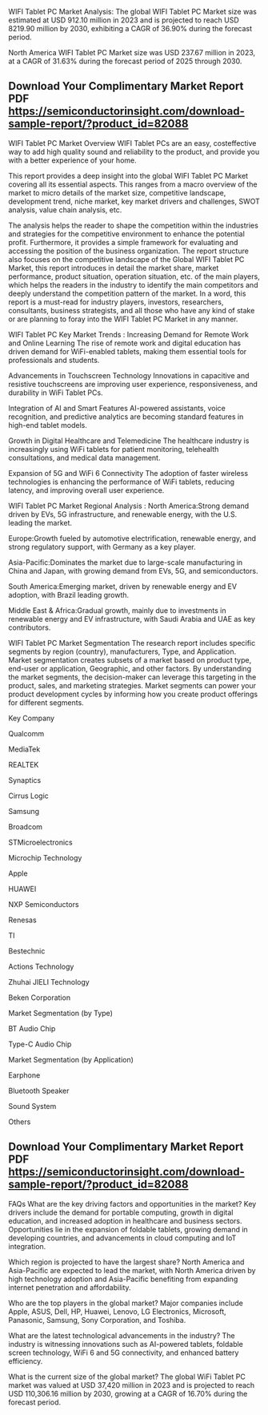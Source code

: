 WIFI Tablet PC Market Analysis:
The global WIFI Tablet PC Market size was estimated at USD 912.10 million in 2023 and is projected to reach USD 8219.90 million by 2030, exhibiting a CAGR of 36.90% during the forecast period.

North America WIFI Tablet PC Market size was USD 237.67 million in 2023, at a CAGR of 31.63% during the forecast period of 2025 through 2030.

## Download Your Complimentary Market  Report PDF https://semiconductorinsight.com/download-sample-report/?product_id=82088 

WIFI Tablet PC Market Overview
WIFI Tablet PCs are an easy, costeffective way to add high quality sound and reliability to the product, and provide you with a better experience of your home.

This report provides a deep insight into the global WIFI Tablet PC Market covering all its essential aspects. This ranges from a macro overview of the market to micro details of the market size, competitive landscape, development trend, niche market, key market drivers and challenges, SWOT analysis, value chain analysis, etc.

The analysis helps the reader to shape the competition within the industries and strategies for the competitive environment to enhance the potential profit. Furthermore, it provides a simple framework for evaluating and accessing the position of the business organization. The report structure also focuses on the competitive landscape of the Global WIFI Tablet PC Market, this report introduces in detail the market share, market performance, product situation, operation situation, etc. of the main players, which helps the readers in the industry to identify the main competitors and deeply understand the competition pattern of the market.
In a word, this report is a must-read for industry players, investors, researchers, consultants, business strategists, and all those who have any kind of stake or are planning to foray into the WIFI Tablet PC Market in any manner.

WIFI Tablet PC  Key Market Trends  :
Increasing Demand for Remote Work and Online Learning
The rise of remote work and digital education has driven demand for WiFi-enabled tablets, making them essential tools for professionals and students.

Advancements in Touchscreen Technology
Innovations in capacitive and resistive touchscreens are improving user experience, responsiveness, and durability in WiFi Tablet PCs.

Integration of AI and Smart Features
AI-powered assistants, voice recognition, and predictive analytics are becoming standard features in high-end tablet models.

Growth in Digital Healthcare and Telemedicine
The healthcare industry is increasingly using WiFi tablets for patient monitoring, telehealth consultations, and medical data management.

Expansion of 5G and WiFi 6 Connectivity
The adoption of faster wireless technologies is enhancing the performance of WiFi tablets, reducing latency, and improving overall user experience.

WIFI Tablet PC Market Regional Analysis :
North America:Strong demand driven by EVs, 5G infrastructure, and renewable energy, with the U.S. leading the market.

Europe:Growth fueled by automotive electrification, renewable energy, and strong regulatory support, with Germany as a key player.

Asia-Pacific:Dominates the market due to large-scale manufacturing in China and Japan, with growing demand from EVs, 5G, and semiconductors.

South America:Emerging market, driven by renewable energy and EV adoption, with Brazil leading growth.

Middle East & Africa:Gradual growth, mainly due to investments in renewable energy and EV infrastructure, with Saudi Arabia and UAE as key contributors.

WIFI Tablet PC Market Segmentation
The research report includes specific segments by region (country), manufacturers, Type, and Application. Market segmentation creates subsets of a market based on product type, end-user or application, Geographic, and other factors. By understanding the market segments, the decision-maker can leverage this targeting in the product, sales, and marketing strategies. Market segments can power your product development cycles by informing how you create product offerings for different segments.

Key Company

Qualcomm

MediaTek

REALTEK

Synaptics

Cirrus Logic

Samsung

Broadcom

STMicroelectronics

Microchip Technology

Apple

HUAWEI

NXP Semiconductors

Renesas

TI

Bestechnic

Actions Technology

Zhuhai JIELI Technology

Beken Corporation

Market Segmentation (by Type)

BT Audio Chip

Type-C Audio Chip

Market Segmentation (by Application)

Earphone

Bluetooth Speaker

Sound System

Others



## Download Your Complimentary Market  Report PDF https://semiconductorinsight.com/download-sample-report/?product_id=82088 

FAQs
What are the key driving factors and opportunities in the market?
Key drivers include the demand for portable computing, growth in digital education, and increased adoption in healthcare and business sectors. Opportunities lie in the expansion of foldable tablets, growing demand in developing countries, and advancements in cloud computing and IoT integration.


Which region is projected to have the largest share?
North America and Asia-Pacific are expected to lead the market, with North America driven by high technology adoption and Asia-Pacific benefiting from expanding internet penetration and affordability.


Who are the top players in the global market?
Major companies include Apple, ASUS, Dell, HP, Huawei, Lenovo, LG Electronics, Microsoft, Panasonic, Samsung, Sony Corporation, and Toshiba.


What are the latest technological advancements in the industry?
The industry is witnessing innovations such as AI-powered tablets, foldable screen technology, WiFi 6 and 5G connectivity, and enhanced battery efficiency.


What is the current size of the global market?
The global WiFi Tablet PC market was valued at USD 37,420 million in 2023 and is projected to reach USD 110,306.16 million by 2030, growing at a CAGR of 16.70% during the forecast period.

